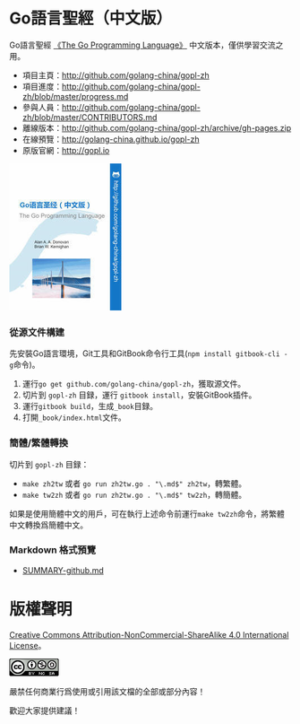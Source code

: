 # Go語言聖經（中文版）

Go語言聖經 [《The Go Programming Language》](http://gopl.io) 中文版本，僅供學習交流之用。

- 項目主頁：http://github.com/golang-china/gopl-zh
- 項目進度：http://github.com/golang-china/gopl-zh/blob/master/progress.md
- 參與人員：http://github.com/golang-china/gopl-zh/blob/master/CONTRIBUTORS.md
- 離線版本：http://github.com/golang-china/gopl-zh/archive/gh-pages.zip
- 在線預覽：http://golang-china.github.io/gopl-zh
- 原版官網：http://gopl.io

[![](cover_small.jpg)](https://github.com/golang-china/gopl-zh)


### 從源文件構建

先安裝Go語言環境，Git工具和GitBook命令行工具(`npm install gitbook-cli -g`命令)。

1. 運行`go get github.com/golang-china/gopl-zh`，獲取源文件。
2. 切片到 `gopl-zh` 目録，運行 `gitbook install`，安裝GitBook插件。
3. 運行`gitbook build`，生成`_book`目録。
4. 打開`_book/index.html`文件。

### 簡體/繁體轉換

切片到 `gopl-zh` 目録：

- `make zh2tw` 或者 `go run zh2tw.go . "\.md$" zh2tw`，轉繁體。
- `make tw2zh` 或者 `go run zh2tw.go . "\.md$" tw2zh`，轉簡體。

如果是使用簡體中文的用戶，可在執行上述命令前運行`make tw2zh`命令，將繁體中文轉換爲簡體中文。

### Markdown 格式預覽

- [SUMMARY-github.md](SUMMARY-github.md)

# 版權聲明

<a rel="license" href="http://creativecommons.org/licenses/by-nc-sa/4.0/">Creative Commons Attribution-NonCommercial-ShareAlike 4.0 International License</a>。

<a rel="license" href="http://creativecommons.org/licenses/by-nc-sa/4.0/"><img alt="Creative Commons License" style="border-width:0" src="./images/by-nc-sa-4.0-88x31.png"></img></a>

嚴禁任何商業行爲使用或引用該文檔的全部或部分內容！

歡迎大家提供建議！

